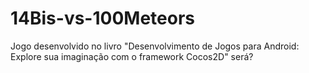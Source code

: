 # 14Bis-vs-100Meteors
Jogo desenvolvido no livro "Desenvolvimento de Jogos para Android: Explore sua imaginação com o framework Cocos2D"
será?
